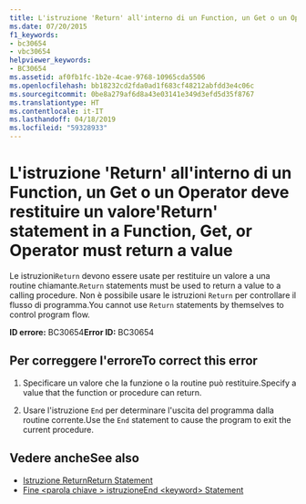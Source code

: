 ```yaml
---
title: L'istruzione 'Return' all'interno di un Function, un Get o un Operator deve restituire un valore
ms.date: 07/20/2015
f1_keywords:
- bc30654
- vbc30654
helpviewer_keywords:
- BC30654
ms.assetid: af0fb1fc-1b2e-4cae-9768-10965cda5506
ms.openlocfilehash: bb18232cd2fda0ad1f683cf48212abfdd3e4c06c
ms.sourcegitcommit: 0be8a279af6d8a43e03141e349d3efd5d35f8767
ms.translationtype: HT
ms.contentlocale: it-IT
ms.lasthandoff: 04/18/2019
ms.locfileid: "59328933"
---
```

# <a name="return-statement-in-a-function-get-or-operator-must-return-a-value"></a><span data-ttu-id="9b421-102">L'istruzione 'Return' all'interno di un Function, un Get o un Operator deve restituire un valore</span><span class="sxs-lookup"><span data-stu-id="9b421-102">'Return' statement in a Function, Get, or Operator must return a value</span></span>
<span data-ttu-id="9b421-103">Le istruzioni`Return` devono essere usate per restituire un valore a una routine chiamante.</span><span class="sxs-lookup"><span data-stu-id="9b421-103">`Return` statements must be used to return a value to a calling procedure.</span></span> <span data-ttu-id="9b421-104">Non è possibile usare le istruzioni `Return` per controllare il flusso di programma.</span><span class="sxs-lookup"><span data-stu-id="9b421-104">You cannot use `Return` statements by themselves to control program flow.</span></span>  
  
 <span data-ttu-id="9b421-105">**ID errore:** BC30654</span><span class="sxs-lookup"><span data-stu-id="9b421-105">**Error ID:** BC30654</span></span>  
  
## <a name="to-correct-this-error"></a><span data-ttu-id="9b421-106">Per correggere l'errore</span><span class="sxs-lookup"><span data-stu-id="9b421-106">To correct this error</span></span>  
  
1. <span data-ttu-id="9b421-107">Specificare un valore che la funzione o la routine può restituire.</span><span class="sxs-lookup"><span data-stu-id="9b421-107">Specify a value that the function or procedure can return.</span></span>  
  
2. <span data-ttu-id="9b421-108">Usare l'istruzione `End` per determinare l'uscita del programma dalla routine corrente.</span><span class="sxs-lookup"><span data-stu-id="9b421-108">Use the `End` statement to cause the program to exit the current procedure.</span></span>  
  
## <a name="see-also"></a><span data-ttu-id="9b421-109">Vedere anche</span><span class="sxs-lookup"><span data-stu-id="9b421-109">See also</span></span>

- [<span data-ttu-id="9b421-110">Istruzione Return</span><span class="sxs-lookup"><span data-stu-id="9b421-110">Return Statement</span></span>](../../visual-basic/language-reference/statements/return-statement.md)
- [<span data-ttu-id="9b421-111">Fine \<parola chiave > istruzione</span><span class="sxs-lookup"><span data-stu-id="9b421-111">End \<keyword> Statement</span></span>](../../visual-basic/language-reference/statements/end-keyword-statement.md)
